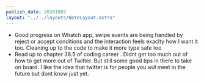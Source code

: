 ```yaml
---
publish_date: 20201003
layout: "../../layouts/NoteLayout.astro"
---
```

- Good progress on Whatch app, swipe events are being handled by reject or accept conditions and the interaction feels exaclty how I want it too. Cleaning up to the code to make it more type safe too
- Read up to chapter 38.5 of coding career . Didnt get too much out of how to get more out of Twitter. But still some good tips in there to take on board. I like the idea that twitter is for people you _will_ meet in the future but dont know just yet.
